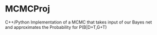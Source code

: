 # MCMCProj
C++/Python Implementation of a MCMC that takes input of our Bayes net and approximates the Probability for P(B|D+T,G+T)
